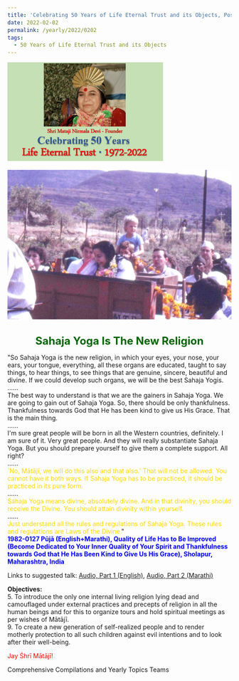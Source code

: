 ```yaml
---
title: 'Celebrating 50 Years of Life Eternal Trust and its Objects, Post 5'
date: 2022-02-02
permalink: /yearly/2022/0202
tags:
  - 50 Years of Life Eternal Trust and its Objects
---
```


<div style="text-align: left"><img src="/images/Celebrating50YearsLET.png" width="350" /></div><br>

<div style="text-align: center"><img src="/images/image886.png" /></div>

<br>
<p style="color:DarkGreen; text-align:center">
<font size="+2"><b>Sahaja Yoga Is The New Religion</b><br></font>
</p>

<p>
"So Sahaja Yoga is the new religion, in which your eyes, your nose, your ears, your tongue, everything, all these organs are educated, taught to say things, to hear things, to see things that are genuine, sincere, beautiful and divine. If we could develop such organs, we will be the best Sahaja Yogis.<br>
......<br>
The best way to understand is that we are the gainers in Sahaja Yoga. We are going to gain out of Sahaja Yoga. So, there should be only thankfulness. Thankfulness towards God that He has been kind to give us His Grace. That is the main thing.<br>
......<br>
I'm sure great people will be born in all the Western countries, definitely. I am sure of it. Very great people. And they will really substantiate Sahaja Yoga. But you should prepare yourself to give them a complete support. All right?<br>
......<br>
<font color="gold">`No, Mātājī, we will do this also and that also.' That will not be allowed. You cannot have it both ways. If Sahaja Yoga has to be practiced, it should be practiced in its pure form.</font><br>
......<br>
<font color="gold">Sahaja Yoga means divine, absolutely divine. And in that divinity, you should receive the Divine. You should attain divinity within yourself.</font><br>
......<br>
<font color="gold">Just understand all the rules and regulations of Sahaja Yoga. These rules and regulations are Laws of the Divine.</font>"<br>
<font color="blue"><b>1982-0127 Pūjā (English+Marathi), Quality of Life Has to Be Improved (Become Dedicated to Your Inner Quality of Your Spirit and Thankfulness towards God that He Has Been Kind to Give Us His Grace), Sholapur, Maharashtra, India</b></font><br>
</p>

Links to suggested talk: <a href="https://soundcloud.com/nirmala-vidya-portal/1982-0127-1-be_thankful_to_god"> Audio, Part 1 (English)</a>, <a href="https://soundcloud.com/nirmala-vidya-portal/1982-0127-1a"> Audio, Part 2 (Marathi)</a><br>

<p>
<b>Objectives:</b><br>
5. To introduce the only one internal living religion lying dead and camouflaged under external practices and precepts of religion in all the human beings and for this to organize tours and hold spiritual meetings as per wishes of Mātājī.<br>
9. To create a new generation of self-realized people and to render motherly protection to all such children against evil intentions and to look after their well-being.
</p>

<p style="color:red;">Jay Śhrī Mātājī!<br></p>

Comprehensive Compilations and Yearly Topics Teams